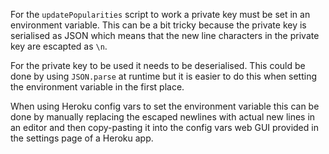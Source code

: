 For the `updatePopularities` script to work a private key must be set in an environment variable.
This can be a bit tricky because the private key is serialised as JSON
which means that the new line characters in the private key are escapted as `\n`.

For the private key to be used it needs to be deserialised. This could be done by using `JSON.parse` at runtime
but it is easier to do this when setting the environment variable in the first place.

When using Heroku config vars to set the environment variable this can be done by manually replacing the escaped
newlines with actual new lines in an editor and then copy-pasting it into the config vars web GUI provided in the
settings page of a Heroku app.